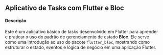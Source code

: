 ## **Aplicativo de Tasks com Flutter e Bloc**

#### **Descrição**
Este é um aplicativo básico de tasks desenvolvido em Flutter para aprender e praticar o uso do padrão de gerenciamento de estado **Bloc**. Ele serve como uma introdução ao uso do pacote `flutter_bloc`, mostrando como estruturar o estado, eventos e lógica de negócio em uma aplicação Flutter.